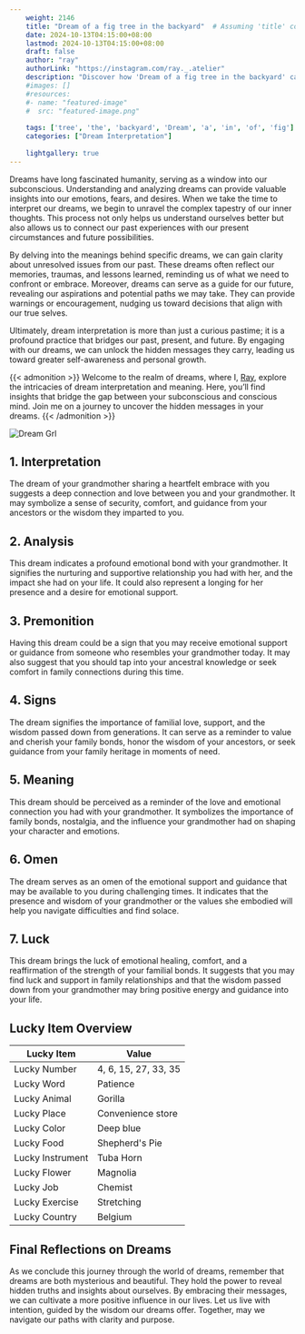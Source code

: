 ```yaml
---
    weight: 2146
    title: "Dream of a fig tree in the backyard"  # Assuming 'title' column exists
    date: 2024-10-13T04:15:00+08:00
    lastmod: 2024-10-13T04:15:00+08:00
    draft: false
    author: "ray"
    authorLink: "https://instagram.com/ray._.atelier"
    description: "Discover how 'Dream of a fig tree in the backyard' can interpret your future and uncover its significant meanings in your life."
    #images: []
    #resources:
    #- name: "featured-image"
    #  src: "featured-image.png"
    
    tags: ['tree', 'the', 'backyard', 'Dream', 'a', 'in', 'of', 'fig']
    categories: ["Dream Interpretation"]
    
    lightgallery: true
---
```

    
Dreams have long fascinated humanity, serving as a window into our subconscious. Understanding and analyzing dreams can provide valuable insights into our emotions, fears, and desires. When we take the time to interpret our dreams, we begin to unravel the complex tapestry of our inner thoughts. This process not only helps us understand ourselves better but also allows us to connect our past experiences with our present circumstances and future possibilities.

By delving into the meanings behind specific dreams, we can gain clarity about unresolved issues from our past. These dreams often reflect our memories, traumas, and lessons learned, reminding us of what we need to confront or embrace. Moreover, dreams can serve as a guide for our future, revealing our aspirations and potential paths we may take. They can provide warnings or encouragement, nudging us toward decisions that align with our true selves.

Ultimately, dream interpretation is more than just a curious pastime; it is a profound practice that bridges our past, present, and future. By engaging with our dreams, we can unlock the hidden messages they carry, leading us toward greater self-awareness and personal growth.

{{< admonition >}}
Welcome to the realm of dreams, where I, [Ray](https://instagram.com/ray._.atelier), explore the intricacies of dream interpretation and meaning. Here, you’ll find insights that bridge the gap between your subconscious and conscious mind. Join me on a journey to uncover the hidden messages in your dreams.
{{< /admonition >}}

![Dream Grl](https://cdn.pixabay.com/photo/2017/11/02/03/35/gothic-2910057_1280.jpg "Dream Grl")

## 1. Interpretation
 The dream of your grandmother sharing a heartfelt embrace with you suggests a deep connection and love between you and your grandmother. It may symbolize a sense of security, comfort, and guidance from your ancestors or the wisdom they imparted to you.

## 2. Analysis
 This dream indicates a profound emotional bond with your grandmother. It signifies the nurturing and supportive relationship you had with her, and the impact she had on your life. It could also represent a longing for her presence and a desire for emotional support.

## 3. Premonition
 Having this dream could be a sign that you may receive emotional support or guidance from someone who resembles your grandmother today. It may also suggest that you should tap into your ancestral knowledge or seek comfort in family connections during this time.

## 4. Signs
 The dream signifies the importance of familial love, support, and the wisdom passed down from generations. It can serve as a reminder to value and cherish your family bonds, honor the wisdom of your ancestors, or seek guidance from your family heritage in moments of need.

## 5. Meaning
 This dream should be perceived as a reminder of the love and emotional connection you had with your grandmother. It symbolizes the importance of family bonds, nostalgia, and the influence your grandmother had on shaping your character and emotions.

## 6. Omen
 The dream serves as an omen of the emotional support and guidance that may be available to you during challenging times. It indicates that the presence and wisdom of your grandmother or the values she embodied will help you navigate difficulties and find solace.

## 7. Luck
 This dream brings the luck of emotional healing, comfort, and a reaffirmation of the strength of your familial bonds. It suggests that you may find luck and support in family relationships and that the wisdom passed down from your grandmother may bring positive energy and guidance into your life.

## Lucky Item Overview
| Lucky Item          | Value              |
|---------------|--------------------|
| Lucky Number        | 4, 6, 15, 27, 33, 35  |
| Lucky Word          | Patience |
| Lucky Animal        | Gorilla |
| Lucky Place         | Convenience store     |
| Lucky Color         | Deep blue     |
| Lucky Food          | Shepherd's Pie      |
| Lucky Instrument    | Tuba Horn |
| Lucky Flower        | Magnolia    |
| Lucky Job           | Chemist       |
| Lucky Exercise      | Stretching  |
| Lucky Country       | Belgium    |


##  Final Reflections on Dreams

As we conclude this journey through the world of dreams, remember that dreams are both mysterious and beautiful. They hold the power to reveal hidden truths and insights about ourselves. By embracing their messages, we can cultivate a more positive influence in our lives. Let us live with intention, guided by the wisdom our dreams offer. Together, may we navigate our paths with clarity and purpose.

